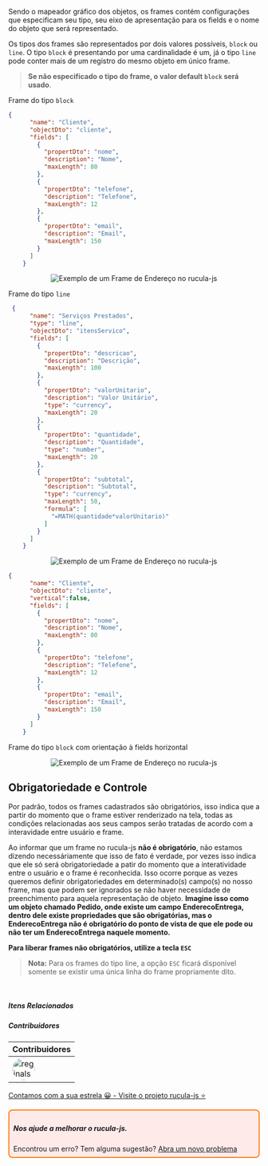 
Sendo o mapeador gráfico dos objetos, os frames contém configurações que especificam seu tipo, seu eixo de apresentação para os fields e o nome do objeto que será representado.

Os tipos dos frames são representados por dois valores possíveis, `block` ou `line`. O tipo `block` é presentando por uma cardinalidade é um, já o tipo `line` pode conter mais de um registro do mesmo objeto em único frame.

> **Se não especificado o tipo do frame, o valor default `block` será usado**.

Frame do tipo `block`

```json
{
      "name": "Cliente",
      "objectDto": "cliente",
      "fields": [
        {
          "propertDto": "nome",
          "description": "Nome",
          "maxLength": 80
        },
        {
          "propertDto": "telefone",
          "description": "Telefone",
          "maxLength": 12
        },
        {
          "propertDto": "email",
          "description": "Email",
          "maxLength": 150
        }
      ]
    }
```
<p align="center">
    <img alt="Exemplo de um Frame de Endereço no rucula-js" src="../../assets/frame-type-block.png">  
</p>

Frame do tipo `line`
```json
 {
      "name": "Serviços Prestados",
      "type": "line",
      "objectDto": "itensServico",
      "fields": [
        {
          "propertDto": "descricao",
          "description": "Descrição",
          "maxLength": 100
        },
        {
          "propertDto": "valorUnitario",
          "description": "Valor Unitário",
          "type": "currency",
          "maxLength": 20
        },
        {
          "propertDto": "quantidade",
          "description": "Quantidade",
          "type": "number",
          "maxLength": 20
        },
        {
          "propertDto": "subtotal",
          "description": "Subtotal",
          "type": "currency",
          "maxLength": 50,
          "formula": [
            "=MATH(quantidade*valorUnitario)"
          ]
        }
      ]
    }
```
<p align="center">
    <img alt="Exemplo de um Frame de Endereço no rucula-js" src="../../assets/frame-type-line.png">  
</p>

```json
{
      "name": "Cliente",
      "objectDto": "cliente",
      "vertical":false, 
      "fields": [
        {
          "propertDto": "nome",
          "description": "Nome",
          "maxLength": 80
        },
        {
          "propertDto": "telefone",
          "description": "Telefone",
          "maxLength": 12
        },
        {
          "propertDto": "email",
          "description": "Email",
          "maxLength": 150
        }
      ]
    }
```
Frame do tipo `block` com orientação à fields horizontal 
<p align="center">
    <img alt="Exemplo de um Frame de Endereço no rucula-js" src="../../assets/frame-eixo-x.png">  
</p>


## Obrigatoriedade e Controle
Por padrão, todos os frames cadastrados são obrigatórios, isso indica que a partir do momento que o frame estiver renderizado na tela, todas as condições relacionadas aos seus campos serão tratadas de acordo com a interavidade entre usuário e frame.

Ao informar que um frame no rucula-js **não é obrigatório**, não estamos dizendo necessáriamente que isso de fato é verdade, por vezes isso indica que ele só será obrigatoriedade a patir do momento que a interatividade entre o usuário e o frame é reconhecida. Isso ocorre porque as vezes queremos definir obrigatoriedades em determinado(s) campo(s) no nosso frame, mas que podem ser ignorados se não haver necessidade de preenchimento para aquela representação de objeto.  **Imagine isso como um objeto chamado Pedido, onde existe um campo EnderecoEntrega, dentro dele existe propriedades que são obrigatórias, mas o EnderecoEntrega não é obrigatório do ponto de vista de que ele pode ou não ter um EnderecoEntrega naquele momento.**

**Para liberar frames não obrigatórios, utilize a tecla `ESC`**

> **Nota:** Para os frames do tipo line, a opção `ESC` ficará disponivel somente se existir uma única linha do frame propriamente dito. 


<br>

##### Itens Relacionados

##### Contribuidores

|Contribuidores|
|-|
|<a href="https://github.com/reginaldo-marinho"><img width="45px" height="45px" style="border-radius:30px" alt="reginalso-marinho" title="TheLarkInn" src="https://avatars.githubusercontent.com/u/60780631?v=4"></a>|

<a href="https://github.com/rucula-js/rucula-js">Contamos com a sua estrela 😀 - Visite o projeto rucula-js ⭐</a>

<div style="
    border: 2px solid #ff7906;
    border-radius: 8PX;
    padding: 8px;
    background-color: #ffeaea;
    ">
    <h5>Nos ajude a melhorar o rucula-js.</h5>
    Encontrou um erro? Tem alguma sugestão?  <a href="https://github.com/rucula-js/rucula-js/issues">Abra um novo problema</a><br>    
</div>